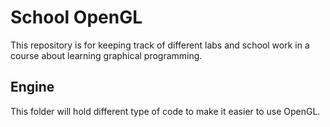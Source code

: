 # School OpenGL
This repository is for keeping track of different labs and school work in a course about learning graphical programming.

## Engine 
This folder will hold different type of code to make it easier to use OpenGL.

